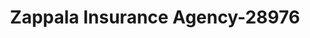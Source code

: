 ---
f_zip-code: 19061
f_state-code: PA
title: Zappala Insurance Agency-28976
f_phone: 610-485-4402
f_city-only: Marcus Hook
f_address: 2614 3Rd Avenue Marcus Hook
f_location-unique-id: '28976'
slug: zappala-insurance-agency-28976
updated-on: '2024-05-30T13:46:58.046Z'
created-on: '2024-05-30T13:36:59.803Z'
published-on: '2024-05-30T13:54:32.469Z'
f_city-state: cms/city/marcus-hook-pa.md
f_company: cms/company/zappala-insurance-agency.md
f_state: cms/state/pennsylvania.md
layout: '[payday-loan].html'
tags: payday-loan
---